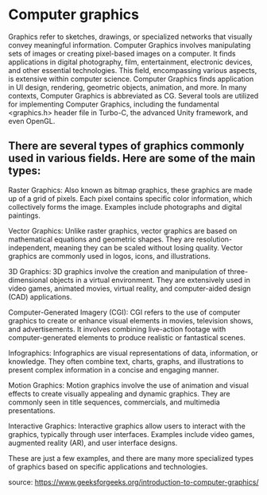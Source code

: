 # Computer graphics

Graphics refer to sketches, drawings, or specialized networks that visually convey meaningful information. Computer Graphics involves manipulating sets of images or creating pixel-based images on a computer. It finds applications in digital photography, film, entertainment, electronic devices, and other essential technologies. This field, encompassing various aspects, is extensive within computer science. Computer Graphics finds application in UI design, rendering, geometric objects, animation, and more. In many contexts, Computer Graphics is abbreviated as CG. Several tools are utilized for implementing Computer Graphics, including the fundamental <graphics.h> header file in Turbo-C, the advanced Unity framework, and even OpenGL.

## There are several types of graphics commonly used in various fields. Here are some of the main types:

Raster Graphics: Also known as bitmap graphics, these graphics are made up of a grid of pixels. Each pixel contains specific color information, which collectively forms the image. Examples include photographs and digital paintings.

Vector Graphics: Unlike raster graphics, vector graphics are based on mathematical equations and geometric shapes. They are resolution-independent, meaning they can be scaled without losing quality. Vector graphics are commonly used in logos, icons, and illustrations.

3D Graphics: 3D graphics involve the creation and manipulation of three-dimensional objects in a virtual environment. They are extensively used in video games, animated movies, virtual reality, and computer-aided design (CAD) applications.

Computer-Generated Imagery (CGI): CGI refers to the use of computer graphics to create or enhance visual elements in movies, television shows, and advertisements. It involves combining live-action footage with computer-generated elements to produce realistic or fantastical scenes.

Infographics: Infographics are visual representations of data, information, or knowledge. They often combine text, charts, graphs, and illustrations to present complex information in a concise and engaging manner.

Motion Graphics: Motion graphics involve the use of animation and visual effects to create visually appealing and dynamic graphics. They are commonly seen in title sequences, commercials, and multimedia presentations.

Interactive Graphics: Interactive graphics allow users to interact with the graphics, typically through user interfaces. Examples include video games, augmented reality (AR), and user interface designs.

These are just a few examples, and there are many more specialized types of graphics based on specific applications and technologies.


source: https://www.geeksforgeeks.org/introduction-to-computer-graphics/



